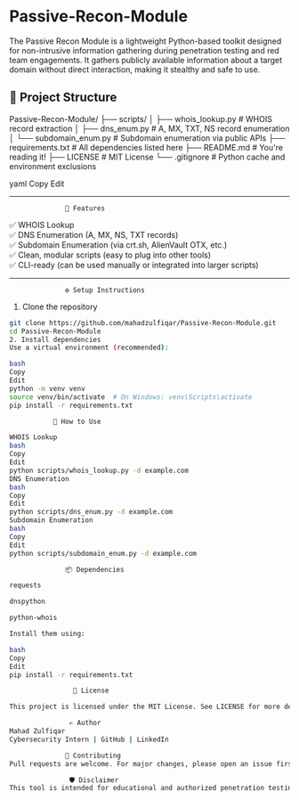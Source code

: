 # Passive-Recon-Module
The Passive Recon Module is a lightweight Python-based toolkit designed for non-intrusive information gathering during penetration testing and red team engagements. It gathers publicly available information about a target domain without direct interaction, making it stealthy and safe to use.

## 📁 Project Structure

Passive-Recon-Module/
├── scripts/
│ ├── whois_lookup.py # WHOIS record extraction
│ ├── dns_enum.py # A, MX, TXT, NS record enumeration
│ └── subdomain_enum.py # Subdomain enumeration via public APIs
├── requirements.txt # All dependencies listed here
├── README.md # You're reading it!
├── LICENSE # MIT License
└── .gitignore # Python cache and environment exclusions

yaml
Copy
Edit

---

                  🚀 Features

✅ WHOIS Lookup  
✅ DNS Enumeration (A, MX, NS, TXT records)  
✅ Subdomain Enumeration (via crt.sh, AlienVault OTX, etc.)  
✅ Clean, modular scripts (easy to plug into other tools)  
✅ CLI-ready (can be used manually or integrated into larger scripts)

---
                  ⚙️ Setup Instructions

 1. Clone the repository

```bash
git clone https://github.com/mahadzulfiqar/Passive-Recon-Module.git
cd Passive-Recon-Module
2. Install dependencies
Use a virtual environment (recommended):

bash
Copy
Edit
python -m venv venv
source venv/bin/activate  # On Windows: venv\Scripts\activate
pip install -r requirements.txt

           🧪 How to Use

WHOIS Lookup
bash
Copy
Edit
python scripts/whois_lookup.py -d example.com
DNS Enumeration
bash
Copy
Edit
python scripts/dns_enum.py -d example.com
Subdomain Enumeration
bash
Copy
Edit
python scripts/subdomain_enum.py -d example.com

              📦 Dependencies

requests

dnspython

python-whois

Install them using:

bash
Copy
Edit
pip install -r requirements.txt

                📜 License

This project is licensed under the MIT License. See LICENSE for more details.

               ✍️ Author
Mahad Zulfiqar
Cybersecurity Intern | GitHub | LinkedIn

              🤝 Contributing
Pull requests are welcome. For major changes, please open an issue first to discuss what you would like to change.

               🛡️ Disclaimer
This tool is intended for educational and authorized penetration testing purposes only. Do not use it on networks you do not own or have permission to test.
